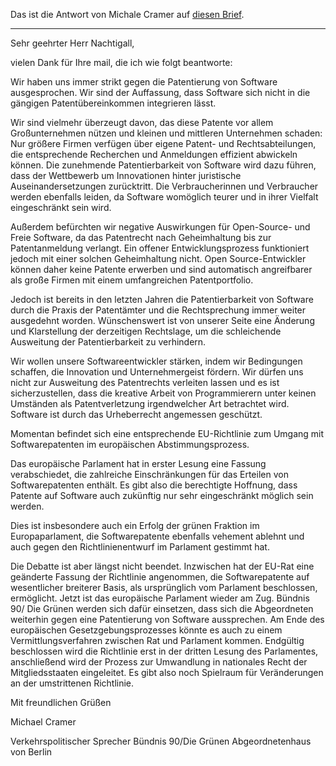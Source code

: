 Das ist die Antwort von Michale Cramer auf [ diesen
Brief](LtrNachtigallGruene0406De "wikilink").

------------------------------------------------------------------------

Sehr geehrter Herr Nachtigall,

vielen Dank für Ihre mail, die ich wie folgt beantworte:

Wir haben uns immer strikt gegen die Patentierung von Software
ausgesprochen. Wir sind der Auffassung, dass Software sich nicht in die
gängigen Patentübereinkommen integrieren lässt.

Wir sind vielmehr überzeugt davon, das diese Patente vor allem
Großunternehmen nützen und kleinen und mittleren Unternehmen schaden:
Nur größere Firmen verfügen über eigene Patent- und Rechtsabteilungen,
die entsprechende Recherchen und Anmeldungen effizient abwickeln können.
Die zunehmende Patentierbarkeit von Software wird dazu führen, dass der
Wettbewerb um Innovationen hinter juristische Auseinandersetzungen
zurücktritt. Die Verbraucherinnen und Verbraucher werden ebenfalls
leiden, da Software womöglich teurer und in ihrer Vielfalt eingeschränkt
sein wird.

Außerdem befürchten wir negative Auswirkungen für Open-Source- und Freie
Software, da das Patentrecht nach Geheimhaltung bis zur Patentanmeldung
verlangt. Ein offener Entwicklungsprozess funktioniert jedoch mit einer
solchen Geheimhaltung nicht. Open Source-Entwickler können daher keine
Patente erwerben und sind automatisch angreifbarer als große Firmen mit
einem umfangreichen Patentportfolio.

Jedoch ist bereits in den letzten Jahren die Patentierbarkeit von
Software durch die Praxis der Patentämter und die Rechtsprechung immer
weiter ausgedehnt worden. Wünschenswert ist von unserer Seite eine
Änderung und Klarstellung der derzeitigen Rechtslage, um die
schleichende Ausweitung der Patentierbarkeit zu verhindern.

Wir wollen unsere Softwareentwickler stärken, indem wir Bedingungen
schaffen, die Innovation und Unternehmergeist fördern. Wir dürfen uns
nicht zur Ausweitung des Patentrechts verleiten lassen und es ist
sicherzustellen, dass die kreative Arbeit von Programmierern unter
keinen Umständen als Patentverletzung irgendwelcher Art betrachtet wird.
Software ist durch das Urheberrecht angemessen geschützt.

Momentan befindet sich eine entsprechende EU-Richtlinie zum Umgang mit
Softwarepatenten im europäischen Abstimmungsprozess.

Das europäische Parlament hat in erster Lesung eine Fassung
verabschiedet, die zahlreiche Einschränkungen für das Erteilen von
Softwarepatenten enthält. Es gibt also die berechtigte Hoffnung, dass
Patente auf Software auch zukünftig nur sehr eingeschränkt möglich sein
werden.

Dies ist insbesondere auch ein Erfolg der grünen Fraktion im
Europaparlament, die Softwarepatente ebenfalls vehement ablehnt und auch
gegen den Richtlinienentwurf im Parlament gestimmt hat.

Die Debatte ist aber längst nicht beendet. Inzwischen hat der EU-Rat
eine geänderte Fassung der Richtlinie angenommen, die Softwarepatente
auf wesentlicher breiterer Basis, als ursprünglich vom Parlament
beschlossen, ermöglicht. Jetzt ist das europäische Parlament wieder am
Zug. Bündnis 90/ Die Grünen werden sich dafür einsetzen, dass sich die
Abgeordneten weiterhin gegen eine Patentierung von Software aussprechen.
Am Ende des europäischen Gesetzgebungsprozesses könnte es auch zu einem
Vermittlungsverfahren zwischen Rat und Parlament kommen. Endgültig
beschlossen wird die Richtlinie erst in der dritten Lesung des
Parlamentes, anschließend wird der Prozess zur Umwandlung in nationales
Recht der Mitgliedsstaaten eingeleitet. Es gibt also noch Spielraum für
Veränderungen an der umstrittenen Richtlinie.

Mit freundlichen Grüßen

Michael Cramer

Verkehrspolitischer Sprecher Bündnis 90/Die Grünen Abgeordnetenhaus von
Berlin
